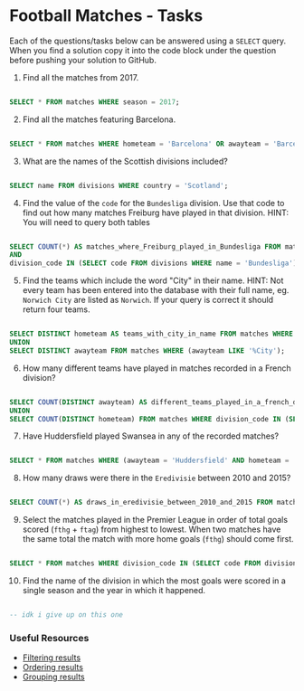 # Football Matches - Tasks

Each of the questions/tasks below can be answered using a `SELECT` query. When you find a solution copy it into the code block under the question before pushing your solution to GitHub.

1) Find all the matches from 2017.

```sql

SELECT * FROM matches WHERE season = 2017;

```

2) Find all the matches featuring Barcelona.

```sql

SELECT * FROM matches WHERE hometeam = 'Barcelona' OR awayteam = 'Barcelona';

```

3) What are the names of the Scottish divisions included?

```sql

SELECT name FROM divisions WHERE country = 'Scotland';

```

4) Find the value of the `code` for the `Bundesliga` division. Use that code to find out how many matches Freiburg have played in that division. HINT: You will need to query both tables

```sql

SELECT COUNT(*) AS matches_where_Freiburg_played_in_Bundesliga FROM matches WHERE (hometeam = 'Freiburg' OR awayteam = 'Freiburg') 
AND 
division_code IN (SELECT code FROM divisions WHERE name = 'Bundesliga');

```

5)  Find the teams which include the word "City" in their name. HINT: Not every team has been entered into the database with their full name, eg. `Norwich City` are listed as `Norwich`. If your query is correct it should return four teams.

```sql

SELECT DISTINCT hometeam AS teams_with_city_in_name FROM matches WHERE (hometeam LIKE '%City') 
UNION
SELECT DISTINCT awayteam FROM matches WHERE (awayteam LIKE '%City');

```

6) How many different teams have played in matches recorded in a French division?

```sql

SELECT COUNT(DISTINCT awayteam) AS different_teams_played_in_a_french_division FROM matches WHERE division_code IN (SELECT code FROM divisions WHERE country = 'France')
UNION
SELECT COUNT(DISTINCT hometeam) FROM matches WHERE division_code IN (SELECT code FROM divisions WHERE country = 'France');

```

7) Have Huddersfield played Swansea in any of the recorded matches?

```sql

SELECT * FROM matches WHERE (awayteam = 'Huddersfield' AND hometeam = 'Swansea') OR (hometeam = 'Huddersfield' AND awayteam = 'Swansea');

```

8) How many draws were there in the `Eredivisie` between 2010 and 2015?

```sql

SELECT COUNT(*) AS draws_in_eredivisie_between_2010_and_2015 FROM matches WHERE season IN (2010,2011,2012,2013,2014,2015) AND ftr = 'D' AND division_code IN (SELECT code FROM divisions WHERE name = 'Eredivisie');

```

9) Select the matches played in the Premier League in order of total goals scored (`fthg` + `ftag`) from highest to lowest. When two matches have the same total the match with more home goals (`fthg`) should come first. 

```sql

SELECT * FROM matches WHERE division_code IN (SELECT code FROM divisions WHERE name = 'Premier League') ORDER BY (fthg+ftag) DESC, fthg DESC;

```

10) Find the name of the division in which the most goals were scored in a single season and the year in which it happened.

```sql

-- idk i give up on this one

```

### Useful Resources

- [Filtering results](https://www.w3schools.com/sql/sql_where.asp)
- [Ordering results](https://www.w3schools.com/sql/sql_orderby.asp)
- [Grouping results](https://www.w3schools.com/sql/sql_groupby.asp)